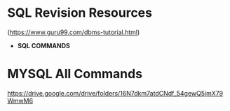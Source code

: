 # SQL Revision Resources
(https://www.guru99.com/dbms-tutorial.html)

- **SQL COMMANDS**
  
# MYSQL All Commands
https://drive.google.com/drive/folders/16N7dkm7atdCNdf_54gewQ5jmX79WmwM6

# 
